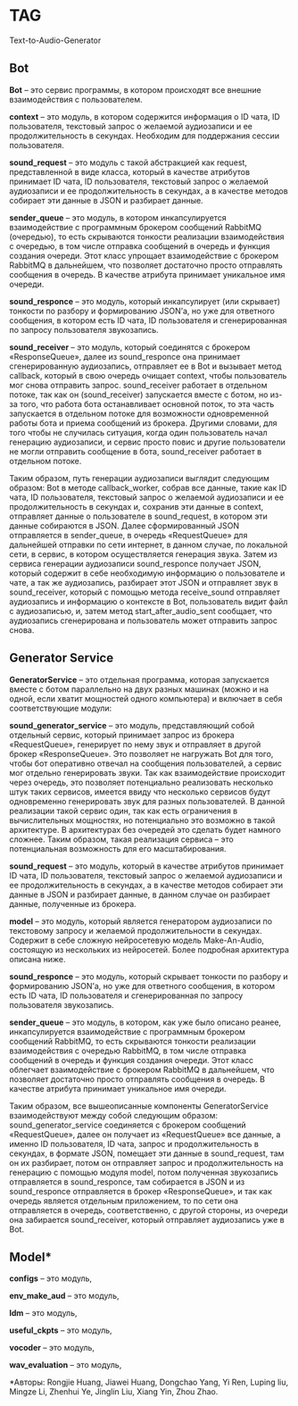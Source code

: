 # TAG
Text-to-Audio-Generator

## Bot

**Bot** – это сервис программы, в котором происходят все внешние взаимодействия с пользователем.

**context** – это модуль, в котором содержится информация о ID чата, ID пользователя, текстовый запрос о желаемой аудиозаписи и ее продолжительность в секундах. Необходим для поддержания сессии пользователя. 

**sound_request** – это модуль с такой абстракцией как request, представленной в виде класса, который в качестве атрибутов принимает ID чата, ID пользователя, текстовый запрос о желаемой аудиозаписи и ее продолжительность в секундах, а в качестве методов собирает эти данные в JSON и разбирает данные.

**sender_queue** – это модуль, в котором инкапсулируется взаимодействие с программным брокером сообщений RabbitMQ (очередью), то есть скрываются тонкости реализации взаимодействия с очередью, в том числе отправка сообщений в очередь и функция создания очереди. Этот класс упрощает взаимодействие с брокером RabbitMQ в дальнейшем, что позволяет достаточно просто отправлять сообщения в очередь. В качестве атрибута принимает уникальное имя очереди. 

**sound_responce** – это модуль, который инкапсулирует (или скрывает) тонкости по разбору и формированию JSON’а, но уже для ответного сообщения, в котором есть ID чата, ID пользователя и сгенерированная по запросу пользователя звукозапись.

**sound_receiver** – это модуль, который соединятся с брокером «ResponseQueue», далее из sound_responce она принимает сгенерированную аудиозапись, отправляет ее в Bot и вызывает метод callback, который в свою очередь очищает context, чтобы пользователь мог снова отправить запрос. sound_receiver работает в отдельном потоке, так как он (sound_receiver) запускается вместе с ботом, но из-за того, что работа бота останавливает основной поток, то эта часть запускается в отдельном потоке для возможности одновременной работы бота и приема сообщений из брокера. Другими словами, для того чтобы не случилась ситуация, когда один пользователь начал генерацию аудиозаписи, и сервис просто повис и другие пользователи не могли отправить сообщение в бота, sound_receiver работает в отдельном потоке. 

Таким образом, путь генерации аудиозаписи выглядит следующим образом: 
Bot в методе callback_worker, собрав все данные, такие как ID чата, ID пользователя, текстовый запрос о желаемой аудиозаписи и ее продолжительность в секундах и, сохранив эти данные в  context, отправляет данные о пользователе в sound_request, в котором эти данные собираются в JSON. Далее сформированный JSON отправляется в sender_queue, в очередь «RequestQueue» для дальнейшей отправки по сети интернет, в данном случае, по локальной сети, в сервис, в котором осуществляется генерация звука. 
Затем из сервиса генерации аудиозаписи sound_responce получает JSON, который содержит в себе необходимую информацию о пользователе и чате, а так же аудиозапись, разбирает этот JSON и отправляет звук в sound_receiver, который с помощью метода receive_sound отправляет аудиозапись и информацию о контексте в Bot, пользователь видит файл с аудиозаписью, и, затем метод start_after_audio_sent сообщает, что аудиозапись сгенерирована и пользователь может отправить запрос снова. 

## Generator Service

**GeneratorService** – это отдельная программа, которая запускается вместе с ботом параллельно на двух разных машинах (можно и на одной, если хватит мощностей одного компьютера) и включает в себя соответствующие модули:

**sound_generator_service** – это модуль, представляющий собой отдельный сервис, который принимает запрос из брокера «RequestQueue», генерирует по нему звук и отправляет в другой брокер «ResponseQueue». Это позволяет не нагружать Bot для того, чтобы бот оперативно отвечал на сообщения пользователей, а сервис мог отдельно генерировать звуки. Так как взаимодействие происходит через очередь, это позволяет потенциально реализовать несколько штук таких сервисов, имеется ввиду что несколько сервисов будут одновременно генерировать звук для разных пользователей. В данной реализации такой сервис один, так как есть ограничения в вычислительных мощностях, но потенциально это возможно в такой архитектуре. В архитектурах без очередей это сделать будет намного сложнее. Таким образом, такая реализация сервиса – это потенциальная возможность для его масштабирования.

**sound_request** – это модуль, который в качестве атрибутов принимает ID чата, ID пользователя, текстовый запрос о желаемой аудиозаписи и ее продолжительность в секундах, а в качестве методов собирает эти данные в JSON и разбирает данные, в данном случае он разбирает данные, полученные из брокера.

**model** – это модуль, который является генератором аудиозаписи по текстовому запросу и желаемой продолжительности в секундах. Содержит в себе сложную нейросетевую модель Make-An-Audio, состоящую из нескольких из нейросетей. Более подробная архитектура описана ниже. 

**sound_responce** – это модуль, который скрывает тонкости по разбору и формированию JSON’а, но уже для ответного сообщения, в котором есть ID чата, ID пользователя и сгенерированная по запросу пользователя звукозапись.

**sender_queue** – это модуль, в котором, как уже было описано реанее, инкапсулируется взаимодействие с программным брокером сообщений RabbitMQ, то есть скрываются тонкости реализации взаимодействия с очередью RabbitMQ, в том числе отправка сообщений в очередь и функция создания очереди. Этот класс облегчает взаимодействие с брокером RabbitMQ в дальнейшем, что позволяет достаточно просто отправлять сообщения в очередь. В качестве атрибута принимает уникальное имя очереди. 

Таким образом, все вышеописанные компоненты GeneratorService взаимодействуют между собой следующим образом:
sound_generator_service соединяется с брокером сообщений «RequestQueue», далее он получает из «RequestQueue» все данные, а именно ID пользователя, ID чата, запрос и продолжительность в секундах, в формате JSON, помещает эти данные в sound_request, там он их разбирает, потом он отправляет запрос и продолжительность на генерацию с помощью модуля model, потом полученная звукозапись отправляется в sound_responce, там собирается в JSON и из sound_responce отправляется в брокер «ResponseQueue», и так как очередь является отдельным приложением, то по сети она отправляется в очередь, соответственно, с другой стороны, из очереди она забирается sound_receiver, который отправляет аудиозапись уже в Bot.

## Model*

**configs** – это модуль,

**env_make_aud** – это модуль,

**ldm** – это модуль,

**useful_ckpts** – это модуль,

**vocoder** – это модуль,

**wav_evaluation** – это модуль,
 
*Авторы: Rongjie Huang, Jiawei Huang, Dongchao Yang, Yi Ren, Luping liu, Mingze Li, Zhenhui Ye, Jinglin Liu, Xiang Yin, Zhou Zhao.
